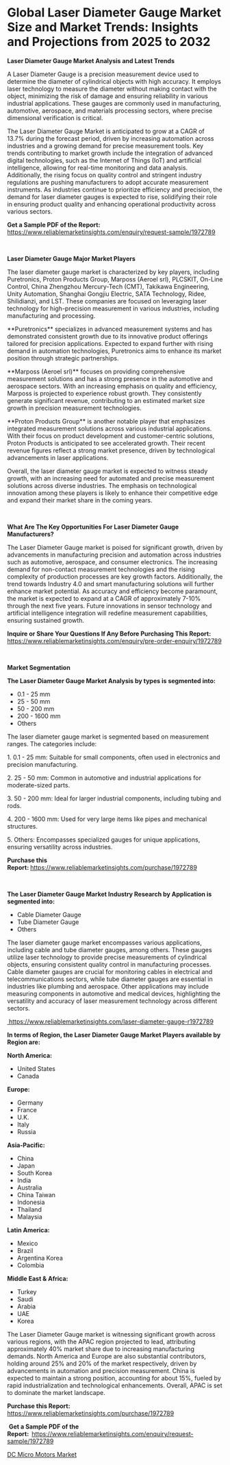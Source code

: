 <p><h1>Global Laser Diameter Gauge Market Size and Market Trends: Insights and Projections from 2025 to 2032</h1></p><p><strong>Laser Diameter Gauge Market Analysis and Latest Trends</strong></p>
<p><p>A Laser Diameter Gauge is a precision measurement device used to determine the diameter of cylindrical objects with high accuracy. It employs laser technology to measure the diameter without making contact with the object, minimizing the risk of damage and ensuring reliability in various industrial applications. These gauges are commonly used in manufacturing, automotive, aerospace, and materials processing sectors, where precise dimensional verification is critical.</p><p>The Laser Diameter Gauge Market is anticipated to grow at a CAGR of 13.7% during the forecast period, driven by increasing automation across industries and a growing demand for precise measurement tools. Key trends contributing to market growth include the integration of advanced digital technologies, such as the Internet of Things (IoT) and artificial intelligence, allowing for real-time monitoring and data analysis. Additionally, the rising focus on quality control and stringent industry regulations are pushing manufacturers to adopt accurate measurement instruments. As industries continue to prioritize efficiency and precision, the demand for laser diameter gauges is expected to rise, solidifying their role in ensuring product quality and enhancing operational productivity across various sectors.</p></p>
<p><strong>Get a Sample PDF of the Report:&nbsp;</strong> <a href="https://www.reliablemarketinsights.com/enquiry/request-sample/1972789?utm_campaign=3065&utm_medium=2&utm_source=Github&utm_content=ia&utm_term=10042025&utm_id=laser-diameter-gauge">https://www.reliablemarketinsights.com/enquiry/request-sample/1972789</a></p>
<p>&nbsp;</p>
<p><strong>Laser Diameter Gauge Major Market Players</strong></p>
<p><p>The laser diameter gauge market is characterized by key players, including Puretronics, Proton Products Group, Marposs (Aeroel srl), PLCSKIT, On-Line Control, China Zhengzhou Mercury-Tech (CMT), Takikawa Engineering, Unity Automation, Shanghai Gongjiu Electric, SATA Technology, Ridee, Shilidianzi, and LST. These companies are focused on leveraging laser technology for high-precision measurement in various industries, including manufacturing and processing.</p><p>**Puretronics** specializes in advanced measurement systems and has demonstrated consistent growth due to its innovative product offerings tailored for precision applications. Expected to expand further with rising demand in automation technologies, Puretronics aims to enhance its market position through strategic partnerships.</p><p>**Marposs (Aeroel srl)** focuses on providing comprehensive measurement solutions and has a strong presence in the automotive and aerospace sectors. With an increasing emphasis on quality and efficiency, Marposs is projected to experience robust growth. They consistently generate significant revenue, contributing to an estimated market size growth in precision measurement technologies.</p><p>**Proton Products Group** is another notable player that emphasizes integrated measurement solutions across various industrial applications. With their focus on product development and customer-centric solutions, Proton Products is anticipated to see accelerated growth. Their recent revenue figures reflect a strong market presence, driven by technological advancements in laser applications.</p><p>Overall, the laser diameter gauge market is expected to witness steady growth, with an increasing need for automated and precise measurement solutions across diverse industries. The emphasis on technological innovation among these players is likely to enhance their competitive edge and expand their market share in the coming years.</p></p>
<p>&nbsp;</p>
<p><strong>What Are The Key Opportunities For Laser Diameter Gauge Manufacturers?</strong></p>
<p><p>The Laser Diameter Gauge market is poised for significant growth, driven by advancements in manufacturing precision and automation across industries such as automotive, aerospace, and consumer electronics. The increasing demand for non-contact measurement technologies and the rising complexity of production processes are key growth factors. Additionally, the trend towards Industry 4.0 and smart manufacturing solutions will further enhance market potential. As accuracy and efficiency become paramount, the market is expected to expand at a CAGR of approximately 7-10% through the next five years. Future innovations in sensor technology and artificial intelligence integration will redefine measurement capabilities, ensuring sustained growth.</p></p>
<p><strong>Inquire or Share Your Questions If Any Before Purchasing This Report:</strong> <a href="https://www.reliablemarketinsights.com/enquiry/pre-order-enquiry/1972789?utm_campaign=3065&utm_medium=2&utm_source=Github&utm_content=ia&utm_term=10042025&utm_id=laser-diameter-gauge">https://www.reliablemarketinsights.com/enquiry/pre-order-enquiry/1972789</a></p>
<p>&nbsp;</p>
<p><strong>Market Segmentation</strong></p>
<p><strong>The Laser Diameter Gauge Market Analysis by types is segmented into:</strong></p>
<p><ul><li>0.1 - 25 mm</li><li>25 - 50 mm</li><li>50 - 200 mm</li><li>200 - 1600 mm</li><li>Others</li></ul></p>
<p><p>The laser diameter gauge market is segmented based on measurement ranges. The categories include: </p><p>1. 0.1 - 25 mm: Suitable for small components, often used in electronics and precision manufacturing.  </p><p>2. 25 - 50 mm: Common in automotive and industrial applications for moderate-sized parts.  </p><p>3. 50 - 200 mm: Ideal for larger industrial components, including tubing and rods.  </p><p>4. 200 - 1600 mm: Used for very large items like pipes and mechanical structures.  </p><p>5. Others: Encompasses specialized gauges for unique applications, ensuring versatility across industries.</p></p>
<p><strong>Purchase this Report:&nbsp;</strong><a href="https://www.reliablemarketinsights.com/purchase/1972789?utm_campaign=3065&utm_medium=2&utm_source=Github&utm_content=ia&utm_term=10042025&utm_id=laser-diameter-gauge">https://www.reliablemarketinsights.com/purchase/1972789</a></p>
<p>&nbsp;</p>
<p><strong>The Laser Diameter Gauge Market Industry Research by Application is segmented into:</strong></p>
<p><ul><li>Cable Diameter Gauge</li><li>Tube Diameter Gauge</li><li>Others</li></ul></p>
<p><p>The laser diameter gauge market encompasses various applications, including cable and tube diameter gauges, among others. These gauges utilize laser technology to provide precise measurements of cylindrical objects, ensuring consistent quality control in manufacturing processes. Cable diameter gauges are crucial for monitoring cables in electrical and telecommunications sectors, while tube diameter gauges are essential in industries like plumbing and aerospace. Other applications may include measuring components in automotive and medical devices, highlighting the versatility and accuracy of laser measurement technology across different sectors.</p></p>
<p><a href="https://www.reliablemarketinsights.com/laser-diameter-gauge-r1972789?utm_campaign=3065&utm_medium=2&utm_source=Github&utm_content=ia&utm_term=10042025&utm_id=laser-diameter-gauge">&nbsp;https://www.reliablemarketinsights.com/laser-diameter-gauge-r1972789</a></p>
<p><strong>In terms of Region, the Laser Diameter Gauge Market Players available by Region are:</strong></p>
<p>
    <p> <strong> North America: </strong>
        <ul>
            <li>United States</li>
            <li>Canada</li>
        </ul>
        </p> 
    <p> <strong> Europe: </strong>
        <ul>
            <li>Germany</li>
            <li>France</li>
            <li>U.K.</li>
            <li>Italy</li>
            <li>Russia</li>
        </ul>
        </p> 
    <p> <strong> Asia-Pacific: </strong>
        <ul>
            <li>China</li>
            <li>Japan</li>
            <li>South Korea</li>
            <li>India</li>
            <li>Australia</li>
            <li>China Taiwan</li>
            <li>Indonesia</li>
            <li>Thailand</li>
            <li>Malaysia</li>
        </ul>
        </p> 
    <p> <strong> Latin America: </strong>
        <ul>
            <li>Mexico</li>
            <li>Brazil</li>
            <li>Argentina Korea</li>
            <li>Colombia</li>
        </ul>
        </p> 
    <p> <strong> Middle East & Africa: </strong>
        <ul>
            <li>Turkey</li>
            <li>Saudi</li>
            <li>Arabia</li>
            <li>UAE</li>
            <li>Korea</li>
        </ul>
    </p>
    </p>
<p><p>The Laser Diameter Gauge market is witnessing significant growth across various regions, with the APAC region projected to lead, attributing approximately 40% market share due to increasing manufacturing demands. North America and Europe are also substantial contributors, holding around 25% and 20% of the market respectively, driven by advancements in automation and precision measurement. China is expected to maintain a strong position, accounting for about 15%, fueled by rapid industrialization and technological enhancements. Overall, APAC is set to dominate the market landscape.</p></p>
<p><strong>Purchase this Report: </strong><a href="https://www.reliablemarketinsights.com/purchase/1972789?utm_campaign=3065&utm_medium=2&utm_source=Github&utm_content=ia&utm_term=10042025&utm_id=laser-diameter-gauge">https://www.reliablemarketinsights.com/purchase/1972789</a></p>
<p>&nbsp;<strong>Get a Sample PDF of the Report:&nbsp;&nbsp;</strong><a href="https://www.reliablemarketinsights.com/enquiry/request-sample/1972789?utm_campaign=3065&utm_medium=2&utm_source=Github&utm_content=ia&utm_term=10042025&utm_id=laser-diameter-gauge">https://www.reliablemarketinsights.com/enquiry/request-sample/1972789</a></p>
<p><strong></strong></p>
<p><p><a href="https://github.com/iroldilom/Market-Research-Report-List-1/blob/main/dc-micro-motors-market.md?utm_campaign=3065&utm_medium=2&utm_source=Github&utm_content=ia&utm_term=10042025&utm_id=laser-diameter-gauge">DC Micro Motors Market</a></p></p>
